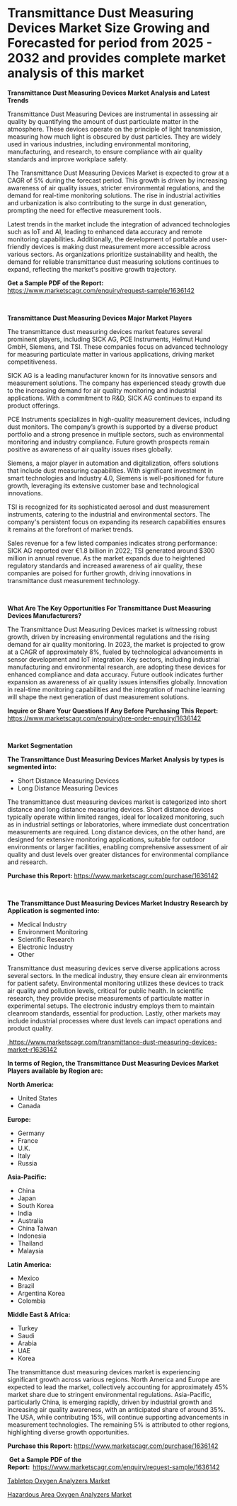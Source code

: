 <p><h1>Transmittance Dust Measuring Devices Market Size Growing and Forecasted for period from 2025 - 2032 and provides complete market analysis of this market</h1></p><p><strong>Transmittance Dust Measuring Devices Market Analysis and Latest Trends</strong></p>
<p><p>Transmittance Dust Measuring Devices are instrumental in assessing air quality by quantifying the amount of dust particulate matter in the atmosphere. These devices operate on the principle of light transmission, measuring how much light is obscured by dust particles. They are widely used in various industries, including environmental monitoring, manufacturing, and research, to ensure compliance with air quality standards and improve workplace safety.</p><p>The Transmittance Dust Measuring Devices Market is expected to grow at a CAGR of 5% during the forecast period. This growth is driven by increasing awareness of air quality issues, stricter environmental regulations, and the demand for real-time monitoring solutions. The rise in industrial activities and urbanization is also contributing to the surge in dust generation, prompting the need for effective measurement tools.</p><p>Latest trends in the market include the integration of advanced technologies such as IoT and AI, leading to enhanced data accuracy and remote monitoring capabilities. Additionally, the development of portable and user-friendly devices is making dust measurement more accessible across various sectors. As organizations prioritize sustainability and health, the demand for reliable transmittance dust measuring solutions continues to expand, reflecting the market's positive growth trajectory.</p></p>
<p><strong>Get a Sample PDF of the Report:&nbsp;</strong> <a href="https://www.marketscagr.com/enquiry/request-sample/1636142?utm_campaign=2095&utm_medium=2&utm_source=Github&utm_content=ia&utm_term=23032025&utm_id=transmittance-dust-measuring-devices">https://www.marketscagr.com/enquiry/request-sample/1636142</a></p>
<p>&nbsp;</p>
<p><strong>Transmittance Dust Measuring Devices Major Market Players</strong></p>
<p><p>The transmittance dust measuring devices market features several prominent players, including SICK AG, PCE Instruments, Helmut Hund GmbH, Siemens, and TSI. These companies focus on advanced technology for measuring particulate matter in various applications, driving market competitiveness.</p><p>SICK AG is a leading manufacturer known for its innovative sensors and measurement solutions. The company has experienced steady growth due to the increasing demand for air quality monitoring and industrial applications. With a commitment to R&D, SICK AG continues to expand its product offerings.</p><p>PCE Instruments specializes in high-quality measurement devices, including dust monitors. The company’s growth is supported by a diverse product portfolio and a strong presence in multiple sectors, such as environmental monitoring and industry compliance. Future growth prospects remain positive as awareness of air quality issues rises globally.</p><p>Siemens, a major player in automation and digitalization, offers solutions that include dust measuring capabilities. With significant investment in smart technologies and Industry 4.0, Siemens is well-positioned for future growth, leveraging its extensive customer base and technological innovations.</p><p>TSI is recognized for its sophisticated aerosol and dust measurement instruments, catering to the industrial and environmental sectors. The company's persistent focus on expanding its research capabilities ensures it remains at the forefront of market trends.</p><p>Sales revenue for a few listed companies indicates strong performance: SICK AG reported over €1.8 billion in 2022; TSI generated around $300 million in annual revenue. As the market expands due to heightened regulatory standards and increased awareness of air quality, these companies are poised for further growth, driving innovations in transmittance dust measurement technology.</p></p>
<p>&nbsp;</p>
<p><strong>What Are The Key Opportunities For Transmittance Dust Measuring Devices Manufacturers?</strong></p>
<p><p>The Transmittance Dust Measuring Devices market is witnessing robust growth, driven by increasing environmental regulations and the rising demand for air quality monitoring. In 2023, the market is projected to grow at a CAGR of approximately 8%, fueled by technological advancements in sensor development and IoT integration. Key sectors, including industrial manufacturing and environmental research, are adopting these devices for enhanced compliance and data accuracy. Future outlook indicates further expansion as awareness of air quality issues intensifies globally. Innovation in real-time monitoring capabilities and the integration of machine learning will shape the next generation of dust measurement solutions.</p></p>
<p><strong>Inquire or Share Your Questions If Any Before Purchasing This Report:</strong> <a href="https://www.marketscagr.com/enquiry/pre-order-enquiry/1636142?utm_campaign=2095&utm_medium=2&utm_source=Github&utm_content=ia&utm_term=23032025&utm_id=transmittance-dust-measuring-devices">https://www.marketscagr.com/enquiry/pre-order-enquiry/1636142</a></p>
<p>&nbsp;</p>
<p><strong>Market Segmentation</strong></p>
<p><strong>The Transmittance Dust Measuring Devices Market Analysis by types is segmented into:</strong></p>
<p><ul><li>Short Distance Measuring Devices</li><li>Long Distance Measuring Devices</li></ul></p>
<p><p>The transmittance dust measuring devices market is categorized into short distance and long distance measuring devices. Short distance devices typically operate within limited ranges, ideal for localized monitoring, such as in industrial settings or laboratories, where immediate dust concentration measurements are required. Long distance devices, on the other hand, are designed for extensive monitoring applications, suitable for outdoor environments or larger facilities, enabling comprehensive assessment of air quality and dust levels over greater distances for environmental compliance and research.</p></p>
<p><strong>Purchase this Report:&nbsp;</strong><a href="https://www.marketscagr.com/purchase/1636142?utm_campaign=2095&utm_medium=2&utm_source=Github&utm_content=ia&utm_term=23032025&utm_id=transmittance-dust-measuring-devices">https://www.marketscagr.com/purchase/1636142</a></p>
<p>&nbsp;</p>
<p><strong>The Transmittance Dust Measuring Devices Market Industry Research by Application is segmented into:</strong></p>
<p><ul><li>Medical Industry</li><li>Environment Monitoring</li><li>Scientific Research</li><li>Electronic Industry</li><li>Other</li></ul></p>
<p><p>Transmittance dust measuring devices serve diverse applications across several sectors. In the medical industry, they ensure clean air environments for patient safety. Environmental monitoring utilizes these devices to track air quality and pollution levels, critical for public health. In scientific research, they provide precise measurements of particulate matter in experimental setups. The electronic industry employs them to maintain cleanroom standards, essential for production. Lastly, other markets may include industrial processes where dust levels can impact operations and product quality.</p></p>
<p><a href="https://www.marketscagr.com/transmittance-dust-measuring-devices-market-r1636142?utm_campaign=2095&utm_medium=2&utm_source=Github&utm_content=ia&utm_term=23032025&utm_id=transmittance-dust-measuring-devices">&nbsp;https://www.marketscagr.com/transmittance-dust-measuring-devices-market-r1636142</a></p>
<p><strong>In terms of Region, the Transmittance Dust Measuring Devices Market Players available by Region are:</strong></p>
<p>
    <p> <strong> North America: </strong>
        <ul>
            <li>United States</li>
            <li>Canada</li>
        </ul>
        </p> 
    <p> <strong> Europe: </strong>
        <ul>
            <li>Germany</li>
            <li>France</li>
            <li>U.K.</li>
            <li>Italy</li>
            <li>Russia</li>
        </ul>
        </p> 
    <p> <strong> Asia-Pacific: </strong>
        <ul>
            <li>China</li>
            <li>Japan</li>
            <li>South Korea</li>
            <li>India</li>
            <li>Australia</li>
            <li>China Taiwan</li>
            <li>Indonesia</li>
            <li>Thailand</li>
            <li>Malaysia</li>
        </ul>
        </p> 
    <p> <strong> Latin America: </strong>
        <ul>
            <li>Mexico</li>
            <li>Brazil</li>
            <li>Argentina Korea</li>
            <li>Colombia</li>
        </ul>
        </p> 
    <p> <strong> Middle East & Africa: </strong>
        <ul>
            <li>Turkey</li>
            <li>Saudi</li>
            <li>Arabia</li>
            <li>UAE</li>
            <li>Korea</li>
        </ul>
    </p>
    </p>
<p><p>The transmittance dust measuring devices market is experiencing significant growth across various regions. North America and Europe are expected to lead the market, collectively accounting for approximately 45% market share due to stringent environmental regulations. Asia-Pacific, particularly China, is emerging rapidly, driven by industrial growth and increasing air quality awareness, with an anticipated share of around 35%. The USA, while contributing 15%, will continue supporting advancements in measurement technologies. The remaining 5% is attributed to other regions, highlighting diverse growth opportunities.</p></p>
<p><strong>Purchase this Report: </strong><a href="https://www.marketscagr.com/purchase/1636142?utm_campaign=2095&utm_medium=2&utm_source=Github&utm_content=ia&utm_term=23032025&utm_id=transmittance-dust-measuring-devices">https://www.marketscagr.com/purchase/1636142</a></p>
<p>&nbsp;<strong>Get a Sample PDF of the Report:&nbsp;&nbsp;</strong><a href="https://www.marketscagr.com/enquiry/request-sample/1636142?utm_campaign=2095&utm_medium=2&utm_source=Github&utm_content=ia&utm_term=23032025&utm_id=transmittance-dust-measuring-devices">https://www.marketscagr.com/enquiry/request-sample/1636142</a></p>
<p><strong></strong></p>
<p><p><a href="https://github.com/gulaimolin/Market-Research-Report-List-7/blob/main/tabletop-oxygen-analyzers-market.md?utm_campaign=2095&utm_medium=2&utm_source=Github&utm_content=ia&utm_term=23032025&utm_id=transmittance-dust-measuring-devices">Tabletop Oxygen Analyzers Market</a></p><p><a href="https://github.com/mauripalmi/Market-Research-Report-List-6/blob/main/hazardous-area-oxygen-analyzers-market.md?utm_campaign=2095&utm_medium=2&utm_source=Github&utm_content=ia&utm_term=23032025&utm_id=transmittance-dust-measuring-devices">Hazardous Area Oxygen Analyzers Market</a></p></p>